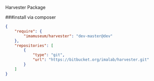 Harvester Package

###install via composer
```json
{
    "require": {
        "imamuseum/harvester": "dev-master@dev"
    },
    "repositories": [
        {
            "type": "git",
            "url": "https://bitbucket.org/imalab/harvester.git"
        }
    ]
}
```